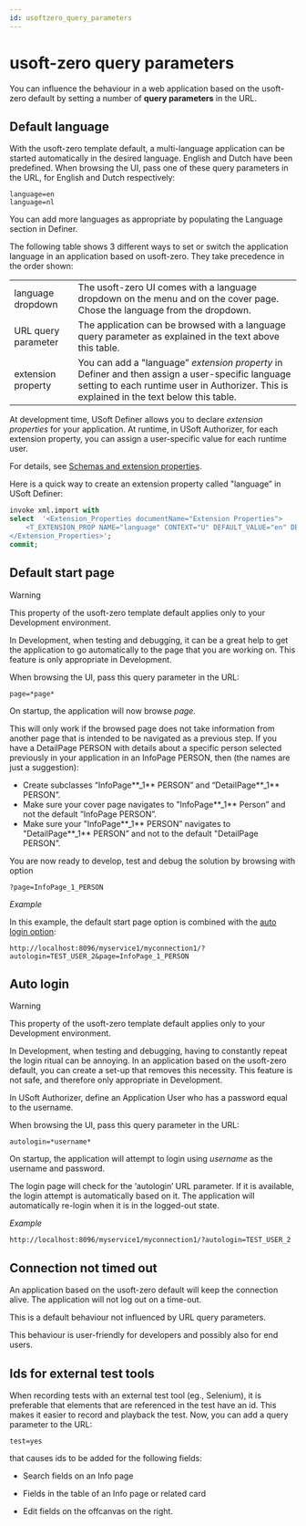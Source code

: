 ```yaml
---
id: usoftzero_query_parameters
---
```


# usoft-zero query parameters

You can influence the behaviour in a web application based on the usoft-zero default by setting a number of **query parameters** in the URL.

## Default language

​With the usoft-zero template default, a multi-language application can be started automatically in the desired language. English and Dutch have been predefined. When browsing the UI, pass one of these query parameters in the URL, for English and Dutch respectively:

```
language=en
language=nl
```

You can add more languages as appropriate by populating the Language section in Definer.

The following table shows 3 different ways to set or switch the application language in an application based on usoft-zero. They take precedence in the order shown:

|        |        |
|--------|--------|
|language dropdown|The usoft-zero UI comes with a language dropdown on the menu and on the cover page. Chose the language from the dropdown.|
|URL query parameter|The application can be browsed with a language query parameter as explained in the text above this table.|
|extension property|You can add a "language” *extension property* in Definer and then assign a user-specific language setting to each runtime user in Authorizer. This is explained in the text below this table.|



At development time, USoft Definer allows you to declare *extension properties* for your application. At runtime, in USoft Authorizer, for each extension property, you can assign a user-specific value for each runtime user.

For details, see [Schemas and extension properties](/docs/Authorisation_and_access/Roles/Schemas_and_extension_properties.md).

Here is a quick way to create an extension property called "language” in USoft Definer:

```sql
invoke xml.import with
select  '<Extension_Properties documentName="Extension Properties">
    <T_EXTENSION_PROP NAME="language" CONTEXT="U" DEFAULT_VALUE="en" DESCRIPTION="" ACTIVE="Y"/>
</Extension_Properties>';
commit;
```

## Default start page

> [!WARNING]
> This property of the usoft-zero template default applies only to your Development environment.

In Development, when testing and debugging, it can be a great help to get the application to go automatically to the page that you are working on. This feature is only appropriate in Development.

When browsing the UI, pass this query parameter in the URL:

```
page=*page*
```

On startup, the application will now browse *page.*

This will only work if the browsed page does not take information from another page that is intended to be navigated as a previous step. If you have a DetailPage PERSON with details about a specific person selected previously in your application in an InfoPage PERSON, then (the names are just a suggestion):

- Create subclasses “InfoPage**_1** PERSON” and “DetailPage**_1** PERSON”.
- Make sure your cover page navigates to "InfoPage**_1** Person” and not the default ”InfoPage PERSON”.
- Make sure your "InfoPage**_1** PERSON” navigates to "DetailPage**_1** PERSON” and not to the default "DetailPage PERSON”.

You are now ready to develop, test and debug the solution by browsing with option

```language-http
?page=InfoPage_1_PERSON
```

*Example*

In this example, the default start page option is combined with the [auto login option]():

```language-http
http://localhost:8096/myservice1/myconnection1/?autologin=TEST_USER_2&page=InfoPage_1_PERSON
```

## Auto login

> [!WARNING]
> This property of the usoft-zero template default applies only to your Development environment.

In Development, when testing and debugging, having to constantly repeat the login ritual can be annoying. In an application based on the usoft-zero default, you can create a set-up that removes this necessity. This feature is not safe, and therefore only appropriate in Development.

In USoft Authorizer, define an Application User who has a password equal to the username.

When browsing the UI, pass this query parameter in the URL:

```
autologin=*username*
```

On startup, the application will attempt to login using *username* as the username and password.

The login page will check for the ‘autologin’ URL parameter. If it is available, the login attempt is automatically based on it. The application will automatically re-login when it is in the logged-out state.

*Example*

```language-http
http://localhost:8096/myservice1/myconnection1/?autologin=TEST_USER_2
```

## Connection not timed out

An application based on the usoft-zero default will keep the connection alive. The application will not log out on a time-out.

This is a default behaviour not influenced by URL query parameters.

This behaviour is user-friendly for developers and possibly also for end users.

## Ids for external test tools

When recording tests with an external test tool (eg., Selenium), it is preferable that elements that are referenced in the test have an id. This makes it easier to record and playback the test. Now, you can add a query parameter to the URL:

```language-http
test=yes
```

that causes ids to be added for the following fields:

- Search fields on an Info page


- Fields in the table of an Info page or related card


- Edit fields on the offcanvas on the right.